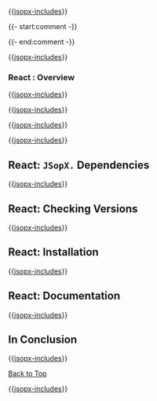 ﻿{{[jsopx-includes](AllGlobal/Master/Includes/Sections/Technologies/React/Header.md)}}

{{- start:comment -}}
<!-- START JSOPX NOVA DOCX HEADER
group: 'Technologies'
subGroup: 'React'
isDraft: true
isProductionReady: true
toc: true
END JSOPX NOVA DOCX HEADER -->
{{- end:comment -}}

{{[jsopx-includes](AllGlobal/Master/Includes/Common/Draft-Notice.md)}}


### React : Overview

{{[jsopx-includes](AllGlobal/Master/Includes/Sections/Technologies/React/Overview.md)}}

{{[jsopx-includes](AllGlobal/Master/Includes/Common/Current-Phase.md)}}

{{[jsopx-includes](AllGlobal/Master/Includes/Sections/Technologies/React/BodyContent.md)}}

{{[jsopx-includes](AllGlobal/Master/Includes/Common/Alerts-Current.md)}}


## React: `JSopX.` Dependencies

{{[jsopx-includes](AllGlobal/Master/Includes/Sections/Technologies/React/JsopxDependencies.md)}}


## React: Checking Versions

{{[jsopx-includes](AllGlobal/Master/Includes/Sections/Technologies/React/CheckingVersions.md)}}


## React: Installation

{{[jsopx-includes](AllGlobal/Master/Includes/Sections/Technologies/React/Installation.md)}}

## React: Documentation

{{[jsopx-includes](AllGlobal/Master/Includes/Sections/Technologies/React/Documentation.md)}}

## In Conclusion

{{[jsopx-includes](AllGlobal/Master/Includes/Sections/Technologies/React/InConclusion.md)}}

[Back to Top](#table-of-contents)

{{[jsopx-includes](AllGlobal/Master/Includes/Layout/Footer.md)}}